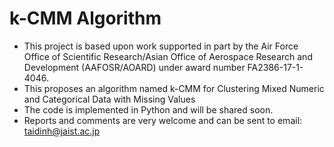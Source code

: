 # k-CMM Algorithm
- This project is based upon work supported in part by the Air Force Office of Scientific Research/Asian Office of Aerospace Research and Development (AAFOSR/AOARD) under award number FA2386-17-1-4046.
- This proposes an algorithm named k-CMM for Clustering Mixed Numeric and Categorical Data with Missing Values
- The code is implemented in Python and will be shared soon.
- Reports and comments are very welcome and can be sent to email: taidinh@jaist.ac.jp
